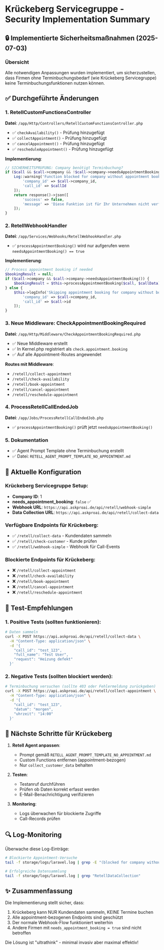 # Krückeberg Servicegruppe - Security Implementation Summary

## 🔒 Implementierte Sicherheitsmaßnahmen (2025-07-03)

### Übersicht
Alle notwendigen Anpassungen wurden implementiert, um sicherzustellen, dass Firmen ohne Terminbuchungsbedarf (wie Krückeberg Servicegruppe) keine Terminbuchungsfunktionen nutzen können.

## ✅ Durchgeführte Änderungen

### 1. **RetellCustomFunctionsController** 
**Datei**: `/app/Http/Controllers/RetellCustomFunctionsController.php`
- ✅ `checkAvailability()` - Prüfung hinzugefügt
- ✅ `collectAppointment()` - Prüfung hinzugefügt  
- ✅ `cancelAppointment()` - Prüfung hinzugefügt
- ✅ `rescheduleAppointment()` - Prüfung hinzugefügt

**Implementierung**:
```php
// SICHERHEITSPRÜFUNG: Company benötigt Terminbuchung?
if ($call && $call->company && !$call->company->needsAppointmentBooking()) {
    Log::warning('Function blocked for company without appointment booking', [
        'company_id' => $call->company_id,
        'call_id' => $callId
    ]);
    return response()->json([
        'success' => false,
        'message' => 'Diese Funktion ist für Ihr Unternehmen nicht verfügbar.'
    ]);
}
```

### 2. **RetellWebhookHandler**
**Datei**: `/app/Services/Webhooks/RetellWebhookHandler.php`
- ✅ `processAppointmentBooking()` wird nur aufgerufen wenn `needsAppointmentBooking() == true`

**Implementierung**:
```php
// Process appointment booking if needed
$bookingResult = null;
if ($call->company && $call->company->needsAppointmentBooking()) {
    $bookingResult = $this->processAppointmentBooking($call, $callData);
} else {
    $this->logInfo('Skipping appointment booking for company without booking needs', [
        'company_id' => $call->company_id,
        'call_id' => $call->id
    ]);
}
```

### 3. **Neue Middleware: CheckAppointmentBookingRequired**
**Datei**: `/app/Http/Middleware/CheckAppointmentBookingRequired.php`
- ✅ Neue Middleware erstellt
- ✅ In Kernel.php registriert als `check.appointment.booking`
- ✅ Auf alle Appointment-Routes angewendet

**Routes mit Middleware**:
- `/retell/collect-appointment`
- `/retell/check-availability`
- `/retell/book-appointment`
- `/retell/cancel-appointment`
- `/retell/reschedule-appointment`

### 4. **ProcessRetellCallEndedJob**
**Datei**: `/app/Jobs/ProcessRetellCallEndedJob.php`
- ✅ `processAppointmentBooking()` prüft jetzt `needsAppointmentBooking()`

### 5. **Dokumentation**
- ✅ Agent Prompt Template ohne Terminbuchung erstellt
- ✅ Datei: `RETELL_AGENT_PROMPT_TEMPLATE_NO_APPOINTMENT.md`

## 🚀 Aktuelle Konfiguration

### Krückeberg Servicegruppe Setup:
- **Company ID**: 1
- **needs_appointment_booking**: `false` ✅
- **Webhook URL**: `https://api.askproai.de/api/retell/webhook-simple`
- **Data Collection URL**: `https://api.askproai.de/api/retell/collect-data`

### Verfügbare Endpoints für Krückeberg:
- ✅ `/retell/collect-data` - Kundendaten sammeln
- ✅ `/retell/check-customer` - Kunde prüfen
- ✅ `/retell/webhook-simple` - Webhook für Call-Events

### Blockierte Endpoints für Krückeberg:
- ❌ `/retell/collect-appointment`
- ❌ `/retell/check-availability`
- ❌ `/retell/book-appointment`
- ❌ `/retell/cancel-appointment`
- ❌ `/retell/reschedule-appointment`

## 🧪 Test-Empfehlungen

### 1. Positive Tests (sollten funktionieren):
```bash
# Daten sammeln
curl -X POST https://api.askproai.de/api/retell/collect-data \
  -H "Content-Type: application/json" \
  -d '{
    "call_id": "test_123",
    "full_name": "Test User",
    "request": "Heizung defekt"
  }'
```

### 2. Negative Tests (sollten blockiert werden):
```bash
# Terminbuchung versuchen (sollte 403 oder Fehlermeldung zurückgeben)
curl -X POST https://api.askproai.de/api/retell/collect-appointment \
  -H "Content-Type: application/json" \
  -d '{
    "call_id": "test_123",
    "datum": "morgen",
    "uhrzeit": "14:00"
  }'
```

## 📝 Nächste Schritte für Krückeberg

1. **Retell Agent anpassen**:
   - Prompt gemäß `RETELL_AGENT_PROMPT_TEMPLATE_NO_APPOINTMENT.md`
   - Custom Functions entfernen (appointment-bezogen)
   - Nur `collect_customer_data` behalten

2. **Testen**:
   - Testanruf durchführen
   - Prüfen ob Daten korrekt erfasst werden
   - E-Mail-Benachrichtigung verifizieren

3. **Monitoring**:
   - Logs überwachen für blockierte Zugriffe
   - Call-Records prüfen

## 🔍 Log-Monitoring

Überwache diese Log-Einträge:
```bash
# Blockierte Appointment-Versuche
tail -f storage/logs/laravel.log | grep -E "(blocked for company without appointment booking|Skipping appointment booking)"

# Erfolgreiche Datensammlung
tail -f storage/logs/laravel.log | grep "RetellDataCollection"
```

## ✨ Zusammenfassung

Die Implementierung stellt sicher, dass:
1. Krückeberg kann NUR Kundendaten sammeln, KEINE Termine buchen
2. Alle appointment-bezogenen Endpoints sind geschützt
3. Der normale Webhook-Flow funktioniert weiterhin
4. Andere Firmen mit `needs_appointment_booking = true` sind nicht betroffen

Die Lösung ist "ultrathink" - minimal invasiv aber maximal effektiv!
